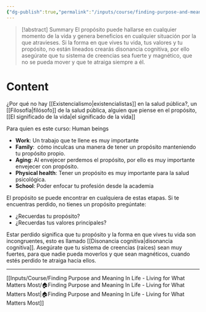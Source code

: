 ```yaml
---
{"dg-publish":true,"permalink":"/inputs/course/finding-purpose-and-meaning-in-life-living-for-what-matters-most/who-is-this-course-for/"}
---
```


>[!abstract] Summary
> El propósito puede hallarse en cualquier momento de la vida  y genera beneficios en cualquier situación por la que atravieses. Si la forma en que vives tu vida, tus valores y tu propósito, no están lineados crearás disonancia cognitiva, por ello asegúrate que tu sistema de creencias sea fuerte y magnético, que no se pueda mover y que te atraiga siempre a él.

# Content
¿Por qué no hay [[Existencialismo\|existencialistas]] en la salud pública?, un [[Filosofía\|filósofo]] de la salud pública, alguien que piense en el propósito, [[El significado de la vida\|el significado de la vida]]

Para quien es este curso: Human beings
- **Work**: Un trabajo que te llene es muy importante
- **Family**:  cómo inculcas una manera de tener un propósito manteniendo tu propósito propio.
- **Aging**: Al envejecer perdemos el propósito, por ello es muy importante envejecer con propósito.
- **Physical health**: Tener un propósito es muy importante para la salud psicológica.
- **School**: Poder enfocar tu profesión desde la academia

El propósito se puede encontrar en cualquiera de estas etapas. Si te encuentras perdido, no tienes un propósito pregúntate:
- ¿Recuerdas tu propósito?
- ¿Recuerdas tus valores principales?

Estar perdido significa que tu propósito y la forma en que vives tu vida son incongruentes, esto es llamado [[Disonancia cognitiva\|disonancia cognitiva]]. Asegúrate que tu sistema de creencias (raíces) sean muy fuertes, para que nadie pueda moverlos y que sean magnéticos, cuando estés perdido te atraiga hacia ellos.

---
[[Inputs/Course/Finding Purpose and Meaning In Life - Living for What Matters Most/🏠Finding Purpose and Meaning In Life - Living for What Matters Most\|🏠Finding Purpose and Meaning In Life - Living for What Matters Most]]